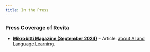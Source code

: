 ```yaml
---
title: In the Press
---
```


### Press Coverage of Revita

- <a target="_blank"
  href="https://www.mikrobitti.fi/uutiset/kielten-opiskelua-tekoalyn-avulla-revita-muuntaa-uutiset-aukkotehtaviksi/649da0b6-76a0-43a6-8a39-7e8cdbb361eb">__Mikrobitti
  Magazine (September 2024)__</a>
      - Article: <a href="/Press/2024-09-15-Pasi-Kivioja-MB_tekoäly_kieliopinnoissa.pdf" target="_blank">about AI and Language Learning</a>.


<!---

- [__Mikrobitti Magazine (September 2024)__](/Press/2024-09-15-Pasi-Kivioja-MB_tekoäly_kieliopinnoissa.pdf) — Article: AI and Language Learning.

### 

- [Lari Kotilainen](https://researchportal.helsinki.fi/fi/persons/lari-kotilainen) — Senior Lecturer, Department of Finnish.  [Kielibuusti Project](https://kielibuusti.fi/en)

- [Mikhail Kopotev](https://researchportal.helsinki.fi/fi/persons/mikhail-kopotev) — Senior Lecturer, Department of Russian

--->
